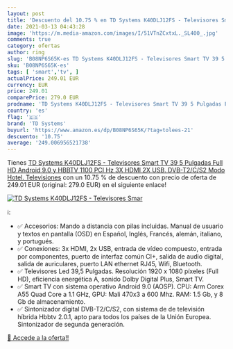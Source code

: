 ```yaml
---
layout: post
title: 'Descuento del 10.75 % en TD Systems K40DLJ12FS - Televisores Smar'
date: 2021-03-13 04:43:28
image: 'https://m.media-amazon.com/images/I/51VTnZCxtxL._SL400_.jpg'
comments: true
category: ofertas
author: ring
slug: 'B08NP6S65K-es TD Systems K40DLJ12FS - Televisores Smart TV 39 5 Pulgadas...'
sku: 'B08NP6S65K-es'
tags: [ 'smart','tv', ]
actualPrice: 249.01 EUR
currency: EUR
price: 249.01
comparePrice: 279.0 EUR
prodname: 'TD Systems K40DLJ12FS - Televisores Smart TV 39 5 Pulgadas Full HD Android 9.0 y HBBTV  1100 PCI Hz  3X HDMI  2X USB. DVB-T2/C/S2  Modo Hotel. Televisiones'
country: 'es'
flag: '🇪🇸'
brand: 'TD Systems'
buyurl: 'https://www.amazon.es/dp/B08NP6S65K/?tag=tolees-21'
descuento: '10.75'
average: '249.006956521738'
---
```


Tienes [TD Systems K40DLJ12FS - Televisores Smart TV 39 5 Pulgadas Full HD Android 9.0 y HBBTV  1100 PCI Hz  3X HDMI  2X USB. DVB-T2/C/S2  Modo Hotel. Televisiones](https://www.amazon.es/dp/B08NP6S65K/?tag=tolees-21) con un 10.75 % de descuento con precio de oferta de 249.01 EUR (original: 279.0 EUR) en el siguiente enlace!

[![TD Systems K40DLJ12FS - Televisores Smar](https://m.media-amazon.com/images/I/51VTnZCxtxL._SL400_.jpg)](https://www.amazon.es/dp/B08NP6S65K/?tag=tolees-21)

ℹ️:

- ✅ Accesorios: Mando a distancia con pilas incluidas. Manual de usuario y textos en pantalla (OSD) en Español, Inglés, Francés, alemán, italiano, y portugués.
- ✅ Conexiones: 3x HDMI, 2x USB, entrada de vídeo compuesto, entrada por componentes, puerto de interfaz común CI+, salida de audio digital, salida de auriculares, puerto LAN ethernet RJ45, Wifi, Bluetooth.
- ✅ Televisores Led 39,5 Pulgadas. Resolución 1920 x 1080 píxeles (Full HD), eficiencia energética A, sonido Dolby Digital Plus, Smart TV.
- ✅ Smart TV con sistema operativo Android 9.0 (AOSP). CPU: Arm Corex A55 Quad Core a 1.1 GHz, GPU: Mali 470x3 a 600 Mhz. RAM: 1.5 Gb, y 8 Gb de almacenamiento.
- ✅ Sintonizador digital DVB-T2/C/S2, con sistema de de televisión híbrida Hbbtv 2.0.1, apto para todos los países de la Unión Europea. Sintonizador de segunda generación.

[🛒 Accede a la oferta!!](https://www.amazon.es/dp/B08NP6S65K/?tag=tolees-21)
